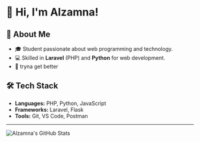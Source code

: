 # 👋 Hi, I'm Alzamna!

## 🚀 About Me
- 🎓 Student passionate about web programming and technology.
- 💻 Skilled in **Laravel** (PHP) and **Python** for web development.
- 🌱 tryna get better

## 🛠️ Tech Stack
- **Languages:** PHP, Python, JavaScript
- **Frameworks:** Laravel, Flask
- **Tools:** Git, VS Code, Postman

---

![Alzamna's GitHub Stats](https://github-readme-stats.vercel.app/api?username=Alzamna&show_icons=true&theme=radical)

